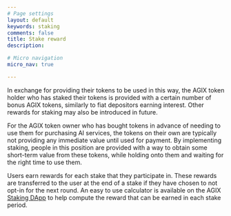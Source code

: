 ```yaml
---
# Page settings
layout: default
keywords: staking
comments: false
title: Stake reward
description: 

# Micro navigation
micro_nav: true

---
```


In exchange for providing their tokens to be used in this way, the AGIX token holder who has staked their tokens is provided with a certain number of bonus AGIX tokens, similarly to fiat depositors earning interest. Other rewards for staking may also be introduced in future.

For the AGIX token owner who has bought tokens in advance of needing to use them for purchasing AI services, the tokens on their own are typically not providing any immediate value until used for payment. By implementing staking, people in this position are provided with a way to obtain some short-term value from these tokens, while holding onto them and waiting for the right time to use them.

Users earn rewards for each stake that they participate in. These rewards are transferred to the user at the end of a stake if they have chosen to not opt-in for the next round. An easy to use calculator is available on the AGIX <a href="https://staking.singularitynet.io" target="_blank">Staking DApp</a> to help compute the reward that can be earned in each stake period.
